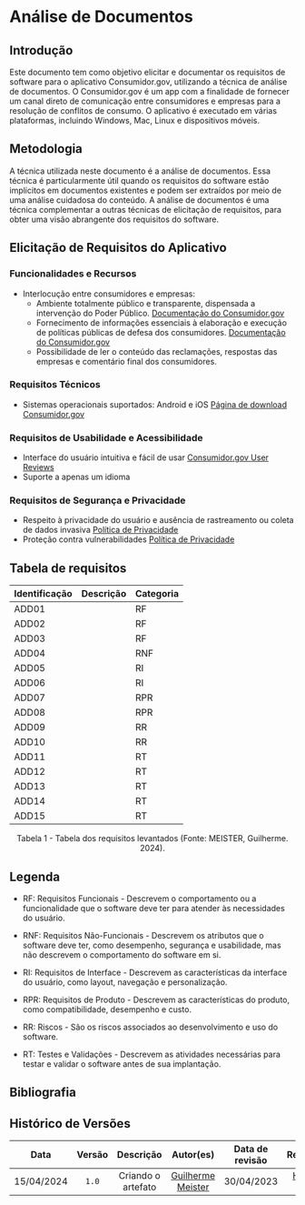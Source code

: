 # Análise de Documentos

## Introdução

Este documento tem como objetivo elicitar e documentar os requisitos de software para o aplicativo Consumidor.gov, utilizando a técnica de análise de documentos. O Consumidor.gov é um app com a finalidade de fornecer um canal direto de comunicação entre consumidores e empresas para a resolução de conflitos de consumo. O aplicativo é executado em várias plataformas, incluindo Windows, Mac, Linux e dispositivos móveis.

## Metodologia

A técnica utilizada neste documento é a análise de documentos. Essa técnica é particularmente útil quando os requisitos do software estão implícitos em documentos existentes e podem ser extraídos por meio de uma análise cuidadosa do conteúdo. A análise de documentos é uma técnica complementar a outras técnicas de elicitação de requisitos, para obter uma visão abrangente dos requisitos do software.

## Elicitação de Requisitos do Aplicativo

### Funcionalidades e Recursos

- Interlocução entre consumidores e empresas:
    - Ambiente totalmente público e transparente, dispensada a intervenção do Poder Público. [Documentação do Consumidor.gov]([https://www.videolan.org/vlc/features.html](https://www.consumidor.gov.br/pages/conteudo/publico/1))
    - Fornecimento de informações essenciais à elaboração e execução de políticas públicas de defesa dos consumidores. [Documentação do Consumidor.gov]([https://www.videolan.org/vlc/features.html](https://www.consumidor.gov.br/pages/conteudo/publico/1))
    - Possibilidade de ler o conteúdo das reclamações, respostas das empresas e comentário final dos consumidores.

### Requisitos Técnicos

- Sistemas operacionais suportados: Android e iOS [Página de download Consumidor.gov]([https://play.google.com/store/apps/details?id=br.com.consumidor&hl=pt_BR&gl=US])

### Requisitos de Usabilidade e Acessibilidade

- Interface do usuário intuitiva e fácil de usar [Consumidor.gov User Reviews]([https://www.trustpilot.com/review/vlc-media-player.en.softonic.com](https://apps.apple.com/br/app/consumidor-gov-br/id1492523966?see-all=reviews))
- Suporte a apenas um idioma

### Requisitos de Segurança e Privacidade

- Respeito à privacidade do usuário e ausência de rastreamento ou coleta de dados invasiva [Política de Privacidade](https://www.consumidor.gov.br/pages/conteudo/publico/7)
- Proteção contra vulnerabilidades [Política de Privacidade](https://www.consumidor.gov.br/pages/conteudo/publico/7)

## Tabela de requisitos

| Identificação | Descrição | Categoria |
| --- | --- | --- |
| ADD01 |  | RF |
| ADD02 |  | RF |
| ADD03 |  | RF |
| ADD04 |  | RNF |
| ADD05 |  | RI |
| ADD06 |  | RI |
| ADD07 |  | RPR |
| ADD08 |  | RPR |
| ADD09 |  | RR |
| ADD10 |  | RR |
| ADD11 |  | RT |
| ADD12 |  | RT |
| ADD13 |  | RT |
| ADD14 |  | RT |
| ADD15 |  | RT |
<div style="text-align: center;"><p>Tabela 1 - Tabela dos requisitos levantados (Fonte: MEISTER, Guilherme. 2024).</p></div>

## Legenda

- RF: Requisitos Funcionais - Descrevem o comportamento ou a funcionalidade que o software deve ter para atender às necessidades do usuário.

- RNF: Requisitos Não-Funcionais - Descrevem os atributos que o software deve ter, como desempenho, segurança e usabilidade, mas não descrevem o comportamento do software em si.

- RI: Requisitos de Interface - Descrevem as características da interface do usuário, como layout, navegação e personalização.

- RPR: Requisitos de Produto - Descrevem as características do produto, como compatibilidade, desempenho e custo.

- RR: Riscos - São os riscos associados ao desenvolvimento e uso do software.

- RT: Testes e Validações - Descrevem as atividades necessárias para testar e validar o software antes de sua implantação.

## Bibliografia

## Histórico de Versões
| Data | Versão | Descrição | Autor(es) | Data de revisão | Revisor(es) |
| :-: | :-: | :-: | :-: | :-: | :-: |
| 15/04/2024 | `1.0` | Criando o artefato | [Guilherme Meister](https://github.com/gmeister18) | 30/04/2023 | [Henrique Galdino](https://github.com/hgaldino05) |
